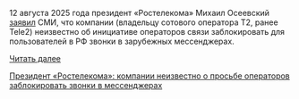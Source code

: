 <!--2025-08-12 11:59:42-->
<div class="yb">
  <div class="rss habr"><p>12 августа 2025 года президент «Ростелекома» Михаил Осеевский <a href="https://ria.ru/20250812/zvonki-2034798697.html" rel="noopener noreferrer nofollow">заявил</a> СМИ, что компании (владельцу сотового оператора Т2, ранее Tele2) неизвестно об инициативе операторов связи заблокировать для пользователей в РФ звонки в зарубежных мессенджерах.</p> <a href="https://habr.com/ru/articles/936358/#habracut">Читать далее</a> <p class="titl"><a href="https://habr.com/ru/news/936358/?utm_source=habrahabr&utm_medium=rss&utm_campaign=936358">Президент «Ростелекома»: компании неизвестно о просьбе операторов заблокировать звонки в мессенджерах</a></p></div>
</div>
